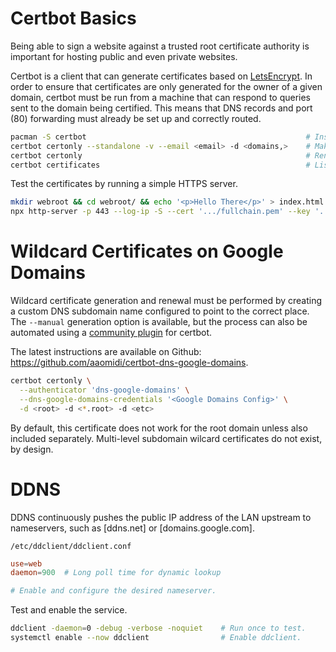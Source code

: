 # Certbot Basics

Being able to sign a website against a trusted root certificate authority is important for hosting public and
even private websites.

Certbot is a client that can generate certificates based on [LetsEncrypt](https://letsencrypt.org/).
In order to ensure that certificates are only generated for the owner of a given domain, certbot must be run
from a machine that can respond to queries sent to the domain being certified.
This means that DNS records and port (80) forwarding must already be set up and correctly routed.

```bash
pacman -S certbot                                                 # Install certbot.
certbot certonly --standalone -v --email <email> -d <domains,>    # Make new certificates.
certbot certonly                                                  # Renew expired certificates.
certbot certificates                                              # List certificates.
```

Test the certificates by running a simple HTTPS server.

```bash
mkdir webroot && cd webroot/ && echo '<p>Hello There</p>' > index.html
npx http-server -p 443 --log-ip -S --cert '.../fullchain.pem' --key '.../privkey.pem'
```

# Wildcard Certificates on Google Domains

Wildcard certificate generation and renewal must be performed by creating a custom DNS subdomain name configured
to point to the correct place.
The `--manual` generation option is available, but the process can also be automated using a 
[community plugin](https://aur.archlinux.org/packages/certbot-dns-google-domains)
for certbot.

The latest instructions are available on Github: https://github.com/aaomidi/certbot-dns-google-domains.

```bash
certbot certonly \
  --authenticator 'dns-google-domains' \
  --dns-google-domains-credentials '<Google Domains Config>' \
  -d <root> -d <*.root> -d <etc>
```

By default, this certificate does not work for the root domain unless also included separately.
Multi-level subdomain wilcard certificates do not exist, by design.

# DDNS
DDNS continuously pushes the public IP address of the LAN upstream to nameservers, such as [ddns.net] or [domains.google.com].

`/etc/ddclient/ddclient.conf`
```ddclient.conf
use=web
daemon=900  # Long poll time for dynamic lookup

# Enable and configure the desired nameserver.
```

Test and enable the service.

```bash
ddclient -daemon=0 -debug -verbose -noquiet    # Run once to test.
systemctl enable --now ddclient                # Enable ddclient.
```
